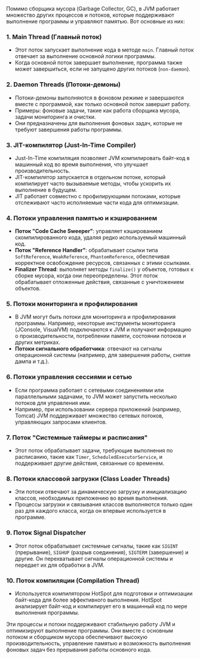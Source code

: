 Помимо сборщика мусора (Garbage Collector, GC), в JVM работает множество других процессов и потоков, которые поддерживают выполнение программы и управляют памятью. Вот основные из них:

### 1. **Main Thread** (Главный поток)
   - Этот поток запускает выполнение кода в методе `main`. Главный поток отвечает за выполнение основной логики программы.
   - Когда основной поток завершает выполнение, программа также может завершиться, если не запущено других потоков (`non-daemon`).

### 2. **Daemon Threads** (Потоки-демоны)
   - Потоки-демоны выполняются в фоновом режиме и завершаются вместе с программой, как только основной поток завершит работу. 
   - Примеры: фоновые задачи, такие как работа сборщика мусора, задачи мониторинга и очистки.
   - Они предназначены для выполнения фоновых задач, которые не требуют завершения работы программы.

### 3. **JIT-компилятор (Just-In-Time Compiler)**
   - Just-In-Time компиляция позволяет JVM компилировать байт-код в машинный код во время выполнения, что улучшает производительность.
   - JIT-компилятор запускается в отдельном потоке, который компилирует часто вызываемые методы, чтобы ускорить их выполнение в будущем.
   - JIT работает совместно с профилирующими потоками, которые отслеживают часто исполняемые части кода для оптимизации.

### 4. **Потоки управления памятью и кэшированием**
   - **Поток "Code Cache Sweeper"**: управляет кэшированием скомпилированного кода, удаляя редко используемый машинный код.
   - **Поток "Reference Handler"**: обрабатывает ссылки типа `SoftReference`, `WeakReference`, `PhantomReference`, обеспечивая корректное освобождение ресурсов, связанных с этими ссылками.
   - **Finalizer Thread**: выполняет методы `finalize()` у объектов, готовых к сборке мусора, когда они переопределены. Этот поток обрабатывает отложенные действия, связанные с уничтожением объектов.

### 5. **Потоки мониторинга и профилирования**
   - В JVM могут быть потоки для мониторинга и профилирования программы. Например, некоторые инструменты мониторинга (JConsole, VisualVM) подключаются к JVM и получают информацию о производительности, потреблении памяти, состоянии потоков и других метриках.
   - **Потоки сигнального обработчика**: отвечают на сигналы операционной системы (например, для завершения работы, снятия дампа и т.д.).

### 6. **Потоки управления сессиями и сетью**
   - Если программа работает с сетевыми соединениями или параллельными задачами, то JVM может запустить несколько потоков для управления ими.
   - Например, при использовании сервера приложений (например, Tomcat) JVM поддерживает множество сетевых потоков, управляющих запросами клиентов.

### 7. **Поток "Системные таймеры и расписания"**
   - Этот поток обрабатывает задачи, требующие выполнения по расписанию, такие как `Timer`, `ScheduledExecutorService`, и поддерживает другие действия, связанные со временем.

### 8. **Потоки классовой загрузки** (Class Loader Threads)
   - Эти потоки отвечают за динамическую загрузку и инициализацию классов, необходимых приложению во время выполнения.
   - Процессы загрузки и связывания классов выполняются только один раз для каждого класса, когда он впервые используется в программе.

### 9. **Поток Signal Dispatcher**
   - Этот поток обрабатывает системные сигналы, такие как `SIGINT` (прерывание), `SIGHUP` (разрыв соединения), `SIGTERM` (завершение) и другие. Он перехватывает сигналы операционной системы и передает их для обработки в JVM.

### 10. **Поток компиляции (Compilation Thread)**
   - Используется компилятором HotSpot для подготовки и оптимизации байт-кода для более эффективного выполнения. HotSpot анализирует байт-код и компилирует его в машинный код по мере выполнения программы.

Эти процессы и потоки поддерживают стабильную работу JVM и оптимизируют выполнение программы. Они вместе с основным потоком и сборщиком мусора обеспечивают высокую производительность, управление памятью и возможность выполнения фоновых задач без прерывания работы основного кода.